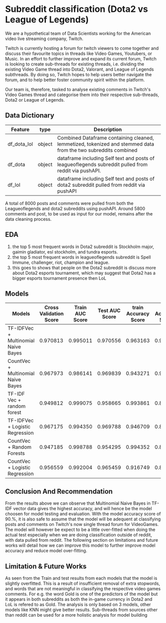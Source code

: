 
# Subreddit classification (Dota2 vs League of Legends)

We are a hypothetical team of Data Scientists working for the American video live streaming company, Twitch. 

Twitch is currently hosting a forum for twitch viewers to come together and discuss their 
favourite topics in threads like Video Games, Youtubers, or Music. In an effort to further improve and expand its current forum, Twitch is looking to create sub-threads for existing threads, i.e. dividing the existing Video Game thread into Dota2, Valorant, and League of Legends subthreads. By doing so, Twitch hopes to help users better navigate the forum, and to help better foster community spirit within the platform.

 Our team is, therefore, tasked to analyse existing comments in Twitch's Video Games thread and categorise them into their respective sub-threads, Dota2 or League of Legends.


## Data Dictionary

| Feature                | type   | Description                                                                                                    |
|------------------------|--------|----------------------------------------------------------------------------------------------------------------|
|df_dota_lol             | object | Combined Dataframe containing cleaned, lemmetized, tokenized and stemmed data from the two subreddits combined |   
|df_dota                 | object | dataframe including Self text and posts of leagueoflegends subreddit pulled from reddit via pushAPI.           |
|df_lol                  | object | dataframe including Self text and posts of dota2 subreddit pulled from reddit via pushAPI                      |

A total of 8000 posts and comments were pulled from both the Leagueoflegends and dota2 subreddits using pushAPI. Around 5800 comments and post, to be used as input for our model, remains after the data cleaning process.
## EDA 
1) the top 5 most frequent words in Dota2 subreddit is Stockholm major, gaimin gladiator, esl stockholm, and tundra esports.
2) the top 5 most frequent words in leagueoflegends subreddit is Spell Immune, challenger, riot, champion and league.
3) this goes to shows that people on the Dota2 subreddit is discuss more about Dota2 esports tournament, which may suggest that Dota2 has a bigger esports tournament presence then LoL
## Models

| Models                             | Cross Validation Score | Train AUC Score | Test AUC Score | train Accuracy Score| Test Accuracy Score | Sensitivity | Specificity |       
| ---------------------------------- | ---------------------- | --------------- | -------------- | ------------------- | -----------         | ----------- | ----------- |
|TF-IDFVec + Multinomial Naive Bayes |	0.970813              |	0.995011        | 0.970556       |	0.963163	       | 0.908362	         | 0.947317	   | 0.852982    |
|CountVec + Multinomial Naive Bayes  |	0.967973	          |0.986141	        | 0.969839	     | 0.943271	           | 0.902062	         | 0.903415	   | 0.900139    |
|TF-IDF Vec + random forest	         |	0.949812              |     0.999075    | 0.958665	     | 0.993861	           | 0.899198	         | 0.960000	   | 0.812760    |
|TF-IDFVec + Logistic Regression  	 |0.967175                |	0.994350	    | 0.969788	     | 0.946709	           | 0.895762	         | 0.972683	   | 0.786408    |
|CountVec + Random Forests	         |  0.947185	          | 0.998788	    | 0.954295	     | 0.994352	           | 0.895189	         | 0.932683	   | 0.841886    |
|CountVec + Logistic Regression	     |     0.956559	          |0.992004	        | 0.965459	     | 0.916749	           | 0.870561	         | 0.976585	   | 0.719834    |

## Conclusion And Recommendation

From the results above we can observe that Multinomial Naive Bayes in TF-IDF vector data gives the highest accuracy, and will hence be the model choosen for model testing and evaluation. With the model accuracy score of 90.%, it is also safe to assume that the model will be adequent at classifying posts and comments on Twitch's now single thread forum for VideoGames. The model will however be expect to be a little over-fitted when doing the actual test especially when we are doing classification outside of reddit, with data pulled from reddit. The following section on limitations and future works will detail how we can improve this model to further improve model accuracy and reduce model over-fitting.
## Limitation & Future Works

As seen from the Train and test results from each models that the model is slightly overfitted. This is a result of insufficient removal of extra stopwords, and words that are not meaningful in classifying the respective video games comments. For e.g. the word Gold is one of the predictors of the model but it appears in both subreddits as both the in-game currency in Dota2 and LoL is refered to as Gold.
The analysis is only based on 3 models, other models like KNN might give better results.
Sub-threads from sources other than reddit can be used for a more holistic analysis for model building